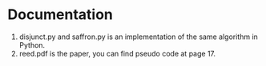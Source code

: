 # Documentation

1. disjunct.py and saffron.py is an implementation of the same algorithm in Python.
2. reed.pdf is the paper, you can find pseudo code at page 17.